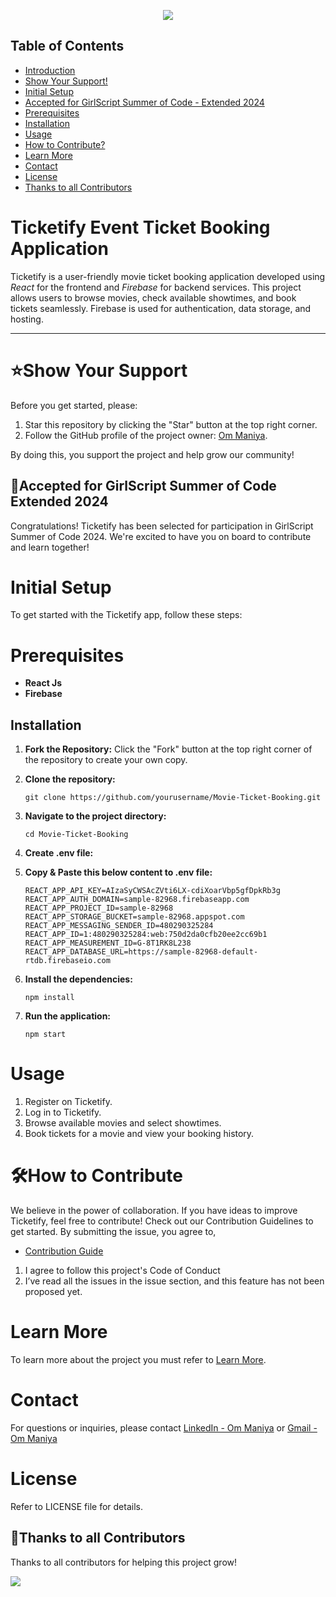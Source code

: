 <p align="center">
    <img  src="https://readme-typing-svg.herokuapp.com/?color=45ffaa&size=40&width=900&height=80&lines=Welcome%20to%20Ticketify"/>
</p>

## Table of Contents
- [Introduction](#ticketify-event-ticket-booking-application)
- [Show Your Support!](show-your-support)
- [Initial Setup](#initial-setup)
- [Accepted for GirlScript Summer of Code - Extended 2024](#accepted-for-girlscript-summer-of-code-extended-2024)
- [Prerequisites](#prerequisites)
- [Installation](#installation)
- [Usage](#usage)
- [How to Contribute?](#how-to-contribute)
- [Learn More](#learn-more)
- [Contact](#contact)
- [License](#license)
- [Thanks to all Contributors](#thanks-to-all-contributors)

# Ticketify Event Ticket Booking Application

Ticketify is a user-friendly movie ticket booking application developed using *React* for the frontend and *Firebase* for backend services. This project allows users to browse movies, check available showtimes, and book tickets seamlessly. Firebase is used for authentication, data storage, and hosting.

---

# ⭐️Show Your Support
Before you get started, please:

1. Star this repository by clicking the "Star" button at the top right corner.
2. Follow the GitHub profile of the project owner: [Om Maniya](https://github.com/maniyaom).

By doing this, you support the project and help grow our community!

## 🎉Accepted for GirlScript Summer of Code Extended 2024
Congratulations! Ticketify has been selected for participation in GirlScript Summer of Code 2024. We're excited to have you on board to contribute and learn together!

# Initial Setup
To get started with the Ticketify app, follow these steps:

# Prerequisites

- **React Js**
- **Firebase**

## Installation
1. **Fork the Repository:** Click the "Fork" button at the top right corner of the repository to create your own copy.

2. **Clone the repository:**
    ```
    git clone https://github.com/yourusername/Movie-Ticket-Booking.git
    ```
3. **Navigate to the project directory:**
    ```
    cd Movie-Ticket-Booking
    ```
4. **Create .env file:**

5. **Copy & Paste this below content to .env file:**
    ```
    REACT_APP_API_KEY=AIzaSyCWSAcZVti6LX-cdiXoarVbp5gfDpkRb3g
    REACT_APP_AUTH_DOMAIN=sample-82968.firebaseapp.com
    REACT_APP_PROJECT_ID=sample-82968
    REACT_APP_STORAGE_BUCKET=sample-82968.appspot.com
    REACT_APP_MESSAGING_SENDER_ID=480290325284
    REACT_APP_ID=1:480290325284:web:750d2da0cfb20ee2cc69b1
    REACT_APP_MEASUREMENT_ID=G-8T1RK8L238
    REACT_APP_DATABASE_URL=https://sample-82968-default-rtdb.firebaseio.com
    ```
5. **Install the dependencies:**
    ```
    npm install
    ```
6. **Run the application:**
    ```
    npm start
    ```
# Usage
1. Register on Ticketify.
2. Log in to Ticketify.
3. Browse available movies and select showtimes.
4. Book tickets for a movie and view your booking history.

# 🛠How to Contribute
We believe in the power of collaboration. If you have ideas to improve Ticketify, feel free to contribute! Check out our Contribution Guidelines to get started.
By submitting the issue, you agree to,

- [Contribution Guide](https://github.com/maniyaom/Movie-Ticket-Booking/blob/master/CODE_OF_CONDUCT.md)

1. I agree to follow this project's Code of Conduct
2. I’ve read all the issues in the issue section, and this feature has not been proposed yet.

# Learn More
To learn more about the project you must refer to [Learn More](https://github.com/maniyaom/Movie-Ticket-Booking/LEARN.md).

# Contact
For questions or inquiries, please contact [LinkedIn - Om Maniya](https://www.linkedin.com/in/om-maniya-896222269) or [Gmail - Om Maniya](mailto:ommaniya01@gmail.com)

# License
Refer to LICENSE file for details.

## 💪Thanks to all Contributors
Thanks to all contributors for helping this project grow!

<a href="https://github.com/maniyaom/movie-ticket-booking/graphs/contributors">
  <img src="https://contrib.rocks/image?repo=maniyaom/movie-ticket-booking" />
</a>
